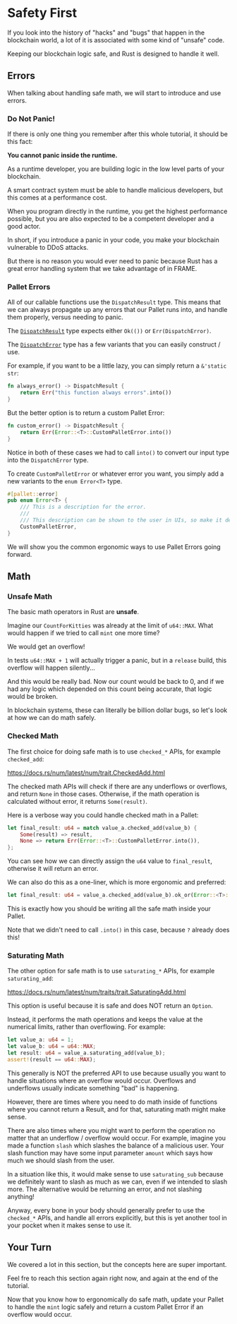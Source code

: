 # Safety First

If you look into the history of "hacks" and "bugs" that happen in the blockchain world, a lot of it is associated with some kind of "unsafe" code.

Keeping our blockchain logic safe, and Rust is designed to handle it well.

## Errors

When talking about handling safe math, we will start to introduce and use errors.

### Do Not Panic!

If there is only one thing you remember after this whole tutorial, it should be this fact:

**You cannot panic inside the runtime.**

As a runtime developer, you are building logic in the low level parts of your blockchain.

A smart contract system must be able to handle malicious developers, but this comes at a performance cost.

When you program directly in the runtime, you get the highest performance possible, but you are also expected to be a competent developer and a good actor.

In short, if you introduce a panic in your code, you make your blockchain vulnerable to DDoS attacks.

But there is no reason you would ever need to panic because Rust has a great error handling system that we take advantage of in FRAME.

### Pallet Errors

All of our callable functions use the `DispatchResult` type. This means that we can always propagate up any errors that our Pallet runs into, and handle them properly, versus needing to panic.

The [`DispatchResult`](https://docs.rs/frame-support/37.0.0/frame_support/dispatch/type.DispatchResult.html) type expects either `Ok(())` or `Err(DispatchError)`.

The [`DispatchError`](https://docs.rs/frame-support/37.0.0/frame_support/pallet_prelude/enum.DispatchError.html) type has a few variants that you can easily construct / use.

For example, if you want to be a little lazy, you can simply return a `&'static str`:

```rust
fn always_error() -> DispatchResult {
	return Err("this function always errors".into())
}
```

But the better option is to return a custom Pallet Error:

```rust
fn custom_error() -> DispatchResult {
	return Err(Error::<T>::CustomPalletError.into())
}
```

Notice in both of these cases we had to call `into()` to convert our input type into the `DispatchError` type.

To create `CustomPalletError` or whatever error you want, you simply add a new variants to the `enum Error<T>` type.

```rust
#[pallet::error]
pub enum Error<T> {
	/// This is a description for the error.
	///
	/// This description can be shown to the user in UIs, so make it descriptive.
	CustomPalletError,
}
```

We will show you the common ergonomic ways to use Pallet Errors going forward.

## Math

### Unsafe Math

The basic math operators in Rust are **unsafe**.

Imagine our `CountForKitties` was already at the limit of `u64::MAX`. What would happen if we tried to call `mint` one more time?

We would get an overflow!

In tests `u64::MAX + 1` will actually trigger a panic, but in a `release` build, this overflow will happen silently...

And this would be really bad. Now our count would be back to 0, and if we had any logic which depended on this count being accurate, that logic would be broken.

In blockchain systems, these can literally be billion dollar bugs, so let's look at how we can do math safely.

### Checked Math

The first choice for doing safe math is to use `checked_*` APIs, for example `checked_add`:

https://docs.rs/num/latest/num/trait.CheckedAdd.html

The checked math APIs will check if there are any underflows or overflows, and return `None` in those cases. Otherwise, if the math operation is calculated without error, it returns `Some(result)`.

Here is a verbose way you could handle checked math in a Pallet:

```rust
let final_result: u64 = match value_a.checked_add(value_b) {
	Some(result) => result,
	None => return Err(Error::<T>::CustomPalletError.into()),
};
```

You can see how we can directly assign the `u64` value to `final_result`, otherwise it will return an error.

We can also do this as a one-liner, which is more ergonomic and preferred:

```rust
let final_result: u64 = value_a.checked_add(value_b).ok_or(Error::<T>::CustomPalletError)?;
```

This is exactly how you should be writing all the safe math inside your Pallet.

Note that we didn't need to call `.into()` in this case, because `?` already does this!

### Saturating Math

The other option for safe math is to use `saturating_*` APIs, for example `saturating_add`:

https://docs.rs/num/latest/num/traits/trait.SaturatingAdd.html

This option is useful because it is safe and does NOT return an `Option`.

Instead, it performs the math operations and keeps the value at the numerical limits, rather than overflowing. For example:

```rust
let value_a: u64 = 1;
let value_b: u64 = u64::MAX;
let result: u64 = value_a.saturating_add(value_b);
assert!(result == u64::MAX);
```

This generally is NOT the preferred API to use because usually you want to handle situations where an overflow would occur. Overflows and underflows usually indicate something "bad" is happening.

However, there are times where you need to do math inside of functions where you cannot return a Result, and for that, saturating math might make sense.

There are also times where you might want to perform the operation no matter that an underflow / overflow would occur. For example, imagine you made a function `slash` which slashes the balance of a malicious user. Your slash function may have some input parameter `amount` which says how much we should slash from the user.

In a situation like this, it would make sense to use `saturating_sub` because we definitely want to slash as much as we can, even if we intended to slash more. The alternative would be returning an error, and not slashing anything!

Anyway, every bone in your body should generally prefer to use the `checked_*` APIs, and handle all errors explicitly, but this is yet another tool in your pocket when it makes sense to use it.

## Your Turn

We covered a lot in this section, but the concepts here are super important.

Feel fre to reach this section again right now, and again at the end of the tutorial.

Now that you know how to ergonomically do safe math, update your Pallet to handle the `mint` logic safely and return a custom Pallet Error if an overflow would occur.
